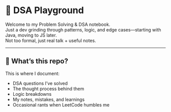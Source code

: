 # 🧠 DSA Playground

Welcome to my Problem Solving & DSA notebook.  
Just a dev grinding through patterns, logic, and edge cases—starting with Java, moving to JS later.  
Not too formal, just real talk + useful notes.

---

## 🚀 What’s this repo?

This is where I document:
- DSA questions I’ve solved
- The thought process behind them
- Logic breakdowns
- My notes, mistakes, and learnings
- Occasional rants when LeetCode humbles me
